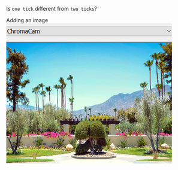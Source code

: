Is `one tick` different from ``two ticks``?

Adding an image   
![Chromacam](../images/chromacam.png )
